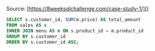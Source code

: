 




Source: [https://8weeksqlchallenge.com/case-study-1/]()


```SQL
SELECT s.customer_id, SUM(m.price) AS total_amount
FROM sales AS s
INNER JOIN menu AS m ON s.product_id = m.product_id
GROUP BY s.customer_id
ORDER BY s.customer_id ASC;
```
